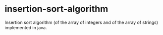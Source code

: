 # insertion-sort-algorithm
Insertion sort algorithm (of the array of integers and of the array of strings) implemented in java. 
